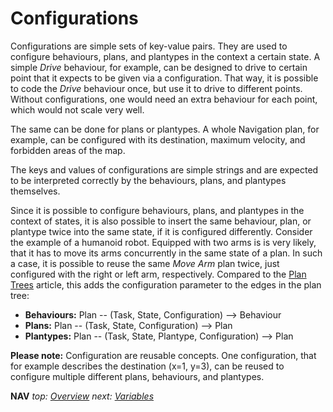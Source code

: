 # Configurations

Configurations are simple sets of key-value pairs. They are used to configure behaviours, plans, and plantypes in the context a certain state. A simple _Drive_ behaviour, for example, can be designed to drive to certain point that it expects to be given via a configuration. That way, it is possible to code the _Drive_ behaviour once, but use it to drive to different points. Without configurations, one would need an extra behaviour for each point, which would not scale very well.

The same can be done for plans or plantypes. A whole Navigation plan, for example, can be configured with its destination, maximum velocity, and forbidden areas of the map.

The keys and values of configurations are simple strings and are expected to be interpreted correctly by the behaviours, plans, and plantypes themselves.

Since it is possible to configure behaviours, plans, and plantypes in the context of states, it is also possible to insert the same behaviour, plan, or plantype twice into the same state, if it is configured differently. Consider the example of a humanoid robot. Equipped with two arms is is very likely, that it has to move its arms concurrently in the same state of a plan. In such a case, it is possible to reuse the same _Move Arm_ plan twice, just configured with the right or left arm, respectively. Compared to the [Plan Trees](./plan_trees.md) article, this adds the configuration parameter to the edges in the plan tree:

- **Behaviours:** Plan -- (Task, State, Configuration) --> Behaviour
- **Plans:** Plan -- (Task, State, Configuration) --> Plan
- **Plantypes:** Plan -- (Task, State, Plantype, Configuration) --> Plan

**Please note:** Configuration are reusable concepts. One configuration, that for example describes the destination (x=1, y=3), can be reused to configure multiple different plans, behaviours, and plantypes.

**NAV** _top: [Overview](../README.md)_ _next: [Variables](variables.md)_
